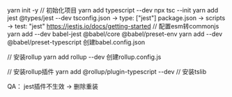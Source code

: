 yarn init -y // 初始化项目
yarn add typescript --dev
npx tsc --init
yarn add jest @types/jest --dev
tsconfig.json -> type: ["jest"]
package.json -> scripts -> test: "jest"
https://jestjs.io/docs/getting-started // 配置esm转commonjs
yarn add --dev babel-jest @babel/core @babel/preset-env
yarn add --dev @babel/preset-typescript
创建babel.config.json

// 安装rollup
yarn add rollup --dev
创建rollup.config.js

// 安装rollup插件
yarn add @rollup/plugin-typescript --dev
// 安装tslib

QA：
    jest插件不生效 -> 删除重装